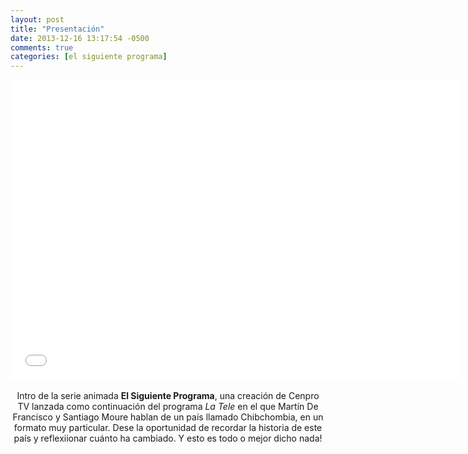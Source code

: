 ```yaml
---
layout: post
title: "Presentación"
date: 2013-12-16 13:17:54 -0500
comments: true
categories: [el siguiente programa]
---
```

<div align="center"><iframe width="720" height="480" src="//www.youtube.com/embed/epwH1VAYTIo" frameborder="0" allowfullscreen></iframe>
<br></br>
Intro de la serie animada <b>El Siguiente Programa</b>, una creación de Cenpro TV lanzada como continuación del programa <i>La Tele</i> en el que Martín De Francisco y Santiago Moure hablan de un país llamado Chibchombia, en un formato muy particular. Dese la oportunidad de recordar la historia de este país y reflexiionar cuánto ha cambiado. Y esto es todo o mejor dicho nada!
</div>